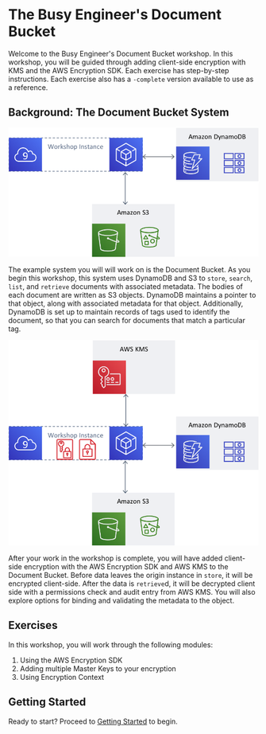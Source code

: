 # The Busy Engineer's Document Bucket

Welcome to the Busy Engineer's Document Bucket workshop. In this workshop, you will be guided through adding client-side encryption with KMS and the AWS Encryption SDK. Each exercise has step-by-step instructions. Each exercise also has a `-complete` version available to use as a reference.

## Background: The Document Bucket System

![currentarch](img/document_bucket_start.png)

The example system you will will work on is the Document Bucket. As you begin this workshop, this system uses DynamoDB and S3 to `store`, `search`, `list`, and `retrieve` documents with associated metadata. The bodies of each document are written as S3 objects. DynamoDB maintains a pointer to that object, along with associated metadata for that object. Additionally, DynamoDB is set up to maintain records of tags used to identify the document, so that you can search for documents that match a particular tag.

![finalarch](img/document_bucket_final.png)

After your work in the workshop is complete, you will have added client-side encryption with the AWS Encryption SDK and AWS KMS to the Document Bucket. Before data leaves the origin instance in `store`, it will be encrypted client-side. After the data is `retrieve`d, it will be decrypted client side with a permissions check and audit entry from AWS KMS. You will also explore options for binding and validating the metadata to the object.

## Exercises

In this workshop, you will work through the following modules:

1. Using the AWS Encryption SDK
1. Adding multiple Master Keys to your encryption
1. Using Encryption Context

## Getting Started

Ready to start? Proceed to [Getting Started](./getting-started.md) to begin.
